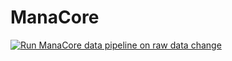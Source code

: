 # ManaCore

[![Run ManaCore data pipeline on raw data change](https://github.com/GuySchnidrig/ManaCore/actions/workflows/data_pipeline_clean.yml/badge.svg?event=workflow_run)](https://github.com/GuySchnidrig/ManaCore/actions/workflows/data_pipeline_clean.yml)
